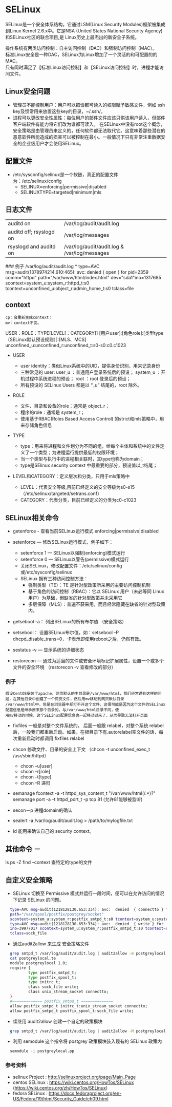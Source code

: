 # SELinux
  SELinux是一个安全体系结构，它通过LSM(Linux Security Modules)框架被集成到Linux Kernel 2.6.x中。它是NSA (United States National Security Agency)和SELinux社区的联合项目,是 Linux历史上最杰出的新安全子系统。

操作系统有两类访问控制：自主访问控制（DAC）和强制访问控制（MAC）。<br/>
标准Linux安全是一种DAC，SELinux为Linux增加了一个灵活的和可配置的的MAC。<br/>
只有同时满足了【标准Linux访问控制】和【SELinux访问控制】时，进程才能访问文件。<br/>
## Linux安全问题
  * 管理员不能控制用户：用户可以把谁都可读入的权限赋予敏感文件，例如 ssh key及惯常用来放置这些key的目录，~/.ssh/。
  * 进程可以更改安全性属性：每位用户的邮件文件应该只供该用户读入，但邮件客户端软件有能力将它们改为谁都可读入。
  在SELinux中没有root这个概念，安全策略是由管理员来定义的，任何软件都无法取代它。这意味着那些潜在的恶意软件所能造成的损害可以被控制在最小。一般情况下只有非常注重数据安全的企业级用户才会使用SELinux。

## 配置文件
  * /etc/sysconfig/selinux是一个软链，真正的配置文件为：/etc/selinux/config 
    * SELINUX=enforcing|permissive|disabled
    * SELINUXTYPE=targeted|minimum|mls
    
## 日志文件
<table>
  <tr>
    <td>auditd on</td>
    <td>/var/log/audit/audit.log</td>
  </tr>
  <tr>
    <td>auditd off; rsyslogd on</td>
    <td>/var/log/messages</td>
  </tr>
  <tr>
    <td>rsyslogd and auditd on</td>
    <td>/var/log/audit/audit.log & /var/log/messages</td>
  </tr>
</table>
### 例子
  /var/log/audit/audit.log
  * type=AVC msg=audit(1378974214.610:465): avc:  denied  { open } for pid=2359 comm="httpd" path="/var/www/html/index.html"
  dev="sda1"ino=1317685 scontext=system_u:system_r:httpd_t:s0 tcontext=unconfined_u:object_r:admin_home_t:s0 tclass=file

## context
    cp：会重新生成context；
    mv：context不变。
    
  USER：ROLE：TYPE[LEVEL[：CATEGORY]]
  [用户user]:[角色role]:[类型type（SELinux默认预设规则）]:[MLS、MCS]
  unconfined_u:unconfined_r:unconfined_t:s0-s0:c0.c1023 
  
  * USER
    * user identity：类似Linux系统中的UID，提供身份识别，用来记录身份
    * 三种常见的 user:
      user_u ：普通用户登录系统后的预设；
      system_u ：开机过程中系统进程的预设；
      root ：root 登录后的预设；
    * 所有预设的 SELinux Users 都是以 “_u” 结尾的，root 除外。
        
  * ROLE
    * 文件、目录和设备的role：通常是 object_r；
    * 程序的role：通常是 system_r；    
    * 使用基于RBAC(Roles Based Access Control) 的strict和mls策略中，用来存储角色信息
        
  * TYPE
    * type：用来将进程和文件划分为不同的组，给每个主体和系统中的文件定义了一个类型；为进程运行提供最低的权限环境；
    * 当一个类型与执行中的进程相关联时，其type也称为domain；
    * type是SElinux security context 中最重要的部分，预设值以_t结尾；

  * LEVEL和CATEGORY：定义层次和分类，只用于mls策略中
    * LEVEL：代表安全等级,目前已经定义的安全等级为s0-s15 （/etc/selinux/targeted/setrans.conf）
    * CATEGORY：代表分类，目前已经定义的分类为c0-c1023

## SELinux相关命令

  * getenforce - 查看当前SELinux运行模式 enforcing|permissive|disabled
  * setenforce — 修改SELinux运行模式，例子如下：
    * setenforce 1 — SELinux以强制(enforcing)模式运行
    * setenforce 0 — SELinux以警告(permissive)模式运行
    * 关闭SELinux，修改配置文件：/etc/selinux/config或/etc/sysconfig/selinux
    * SELinux 拥有三种访问控制方法：
      * 强制类型（TE）：TE 是针对型政策所采用的主要访问控制机制
      * 基于⻆色的访问控制（RBAC）：它以 SELinux 用户（未必等同 Linux 用户）为基础，但缺省的针对型政策并未采用它
      * 多层保障（MLS）：普遍不获采用，而且经常隐藏在缺省的针对型政策内。
  
  * getsebool -a： 列出SELinux的所有布尔值 （安全策略）
  * setsebool： 设置SELinux布尔值，如：setsebool -P dhcpd_disable_trans=0，-P表示即使用reboot之后，仍然有效。
    
  * sestatus -v — 显示系统的详细状态
  * restorecon — 通过为适当的文件或安全环境标记扩展属性，设置一个或多个文件的安全环境 （restorecon -v 查看修改的部分）
  ### 例子
    假设CentOS安装了apache，网页默认的主目录是/var/www/html，我们经常遇到这样的问题，在其他目录中创建了一个网页文件，然后用mv移动到网页默认目录
    /var/www/html中，但是在浏览器中却打不开这个文件，这很可能是因为这个文件的SELinux配置信息是继承原来那个目录的，与/var/www/html目录不同，使
    用mv移动的时候，这个SELinux配置信息也一起移动过来了，从而导致无法打开页面
  
  * fixfiles
    一般是对整个文件系统的， 后面一般跟 relabel，对整个系统 relabel后，一般我们都重新启动。如果，在根目录下有.autorelabel空文件的话，每次重新启动时都调用 fixfiles relabel
    
  * chcon 修改文件、目录的安全上下文 （chcon -t unconfined_exec_t /usr/sbin/httpd）
    * chcon –u[user]
    * chcon –r[role]
    * chcon –t[type] 
    * chcon –R  递归
  
  * semanage fcontext -a -t httpd_sys_content_t "/var/www/html(/.*)?" <br/>
    semanage port -a -t httpd_port_t -p tcp 81 (允许81能够被监听)

  * secon－p 进程domain的确认
  
  * sealert -a /var/log/audit/audit.log > /path/to/mylogfile.txt 
  
  * id 能用来确认自己的 security context。
      
## 其他命令 －
  ls ps -Z
 find –context 查特定的type的文件

## 自定义安全策略
  * SELinux 切换至 Permissive 模式并运行一段时间，便可以在允许访问的情况下记录 SELinux 的问题。
  ```bash
    type=AVC msg=audit(1218128130.653:334): avc:  denied  { connectto } for  pid=9111 comm="smtpd" 
    path="/var/spool/postfix/postgrey/socket"
    scontext=system_u:system_r:postfix_smtpd_t:s0 tcontext=system_u:system_r:initrc_t:s0 tclass=unix_stream_socket
    type=AVC msg=audit(1218128130.653:334): avc:  denied  { write } for  pid=9111 comm="smtpd" name="socket" dev=sda6 
    ino=39977017 scontext=system_u:system_r:postfix_smtpd_t:s0 tcontext=system_u:object_r:postfix_spool_t:s0 
    tclass=sock_file 
  ```
  
  * 通过audit2allow 来生成 安全策略文件
  ```bash
    grep smtpd_t /var/log/audit/audit.log | audit2allow -m postgreylocal > postgreylocal.te
    cat postgreylocal.te
    module postgreylocal 1.0;
    require {
            type postfix_smtpd_t;
            type postfix_spool_t;
            type initrc_t;
            class sock_file write;
            class unix_stream_socket connectto;
    }
    #============= postfix_smtpd_t ==============
    allow postfix_smtpd_t initrc_t:unix_stream_socket connectto;
    allow postfix_smtpd_t postfix_spool_t:sock_file write; 
  ```
  
  * 续继用 audit2allow 创建一个自定的政策模块
  ```bash
    grep smtpd_t /var/log/audit/audit.log | audit2allow -M postgreylocal 
  ```
  
  * 利用 semodule 这个指令将 postgrey 政策模块装入现有的 SELinux 政策内
  ```bash
    semodule -i postgreylocal.pp 
  ```

### 参考资料
 * selinux Project : http://selinuxproject.org/page/Main_Page
 * centos SELinux : https://wiki.centos.org/HowTos/SELinux (https://wiki.centos.org/zh/HowTos/SELinux)
 * fedora SELinux : https://docs.fedoraproject.org/en-US/Fedora/19/html/Security_Guide/ch09.html
